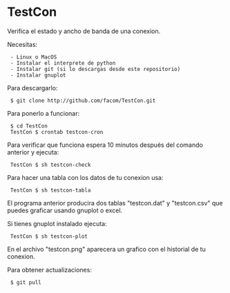TestCon
=======

Verifica el estado y ancho de banda de una conexion.

Necesitas:

     - Linux o MacOS
     - Instalar el interprete de python
     - Instalar git (si lo descargas desde este repositorio)
     - Instalar gnuplot

Para descargarlo:

     $ git clone http://github.com/facom/TestCon.git

Para ponerlo a funcionar:

     $ cd TestCon
     TestCon $ crontab testcon-cron

Para verificar que funciona espera 10 minutos después del comando
anterior y ejecuta:

     TestCon $ sh testcon-check

Para hacer una tabla con los datos de tu conexion usa:

     TestCon $ sh testcon-tabla

El programa anterior producira dos tablas "testcon.dat" y
"testcon.csv" que puedes graficar usando gnuplot o excel.

Si tienes gnuplot instalado ejecuta:

     TestCon $ sh testcon-plot 

En el archivo "testcon.png" aparecera un grafico con el historial de
tu conexion.

Para obtener actualizaciones:

     $ git pull

 